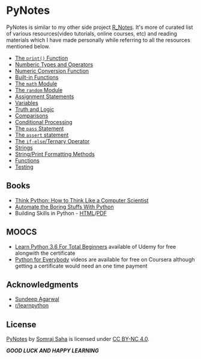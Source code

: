 # PyNotes

PyNotes is similar to my other side project [R_Notes](https://github.com/Jarmos-san/R_Notes). It's more of curated list of various resources(video tutorials, online courses, etc) and reading materials which I have made personally while referring to all the resources mentioned below.

- [The `print()` Function](https://github.com/Jarmos-san/PyNotes/blob/master/simple_numeric_expressions_%26_output/print_function.md)
- [Numberic Types and Operators](https://github.com/Jarmos-san/PyNotes/blob/master/simple_numeric_expressions_%26_output/numeric_types_%26_operators.md)
- [Numeric Conversion Function](https://github.com/Jarmos-san/PyNotes/blob/master/simple_numeric_expressions_%26_output/numeric_conversion_functions.md)
- [Built-in Functions](https://github.com/Jarmos-san/PyNotes/blob/master/simple_numeric_expressions_%26_output/built_in_functions.md)
- [The `math` Module](https://github.com/Jarmos-san/PyNotes/blob/master/advanced_expressions/math_module.md)
- [The `random` Module](https://github.com/Jarmos-san/PyNotes/blob/master/advanced_expressions/random_module.md)
- [Assignment Statements](https://github.com/Jarmos-san/PyNotes/blob/master/variables_assignment_%26_input/assignment.md)
- [Variables](https://github.com/Jarmos-san/PyNotes/blob/master/variables_assignment_%26_input/variables.md)
- [Truth and Logic](https://github.com/Jarmos-san/PyNotes/blob/master/comparison_%26_conditional_processing/truth_%26_logic.md)
- [Comparisons](https://github.com/Jarmos-san/PyNotes/blob/master/comparison_%26_conditional_processing/comparisons.md)
- [Conditional Processing](https://github.com/Jarmos-san/PyNotes/blob/master/comparison_%26_conditional_processing/conditional_processing.md)
- [The `pass` Statement](https://github.com/Jarmos-san/PyNotes/blob/master/comparison_%26_conditional_processing/pass_statement.md)
- [The `assert` statement](https://github.com/Jarmos-san/PyNotes/blob/master/comparison_%26_conditional_processing/assert_statement.md)
- [The `if-else`/Ternary Operator](https://github.com/Jarmos-san/PyNotes/blob/master/comparison_%26_conditional_processing/if_else_operator.md)
- [Strings](https://github.com/Jarmos-san/PyNotes/blob/master/strings.md)
- [String/Print Formatting Methods](https://github.com/Jarmos-san/PyNotes/blob/master/string_formatting.md)
- [Functions](https://github.com/Jarmos-san/PyNotes/blob/master/functions.md)
- [Testing](https://realpython.com/python-testing/#testing-your-code)

Books
-----
- [Think Python: How to Think Like a Computer Scientist](https://greenteapress.com/thinkpython2/html/index.html)
- [Automate the Boring Stuffs With Python](https://automatetheboringstuff.com/)
- Building Skills in Python - [HTML](http://buildingskills.itmaybeahack.com/book/python-2.6/html/index.html)/[PDF](http://buildingskills.itmaybeahack.com/book/python-2.6/latex/BuildingSkillsinPython.pdf)

MOOCS
----
- [Learn Python 3.6 For Total Beginners](https://www.udemy.com/python-3-for-total-beginners/learn/v4/overview) available of Udemy for free alongwith the certificate
- [Python for Everybody](https://www.coursera.org/specializations/python) videos are available for free on Coursera although getting a certificate would need an one time payment

Acknowledgments
-----
- [Sundeep Agarwal](https://github.com/learnbyexample)
- [r/learnpython](https://www.reddit.com/r/learnpython/)

License
-----
 [PyNotes](https://github.com/Jarmos-san/PyNotes) by [Somraj Saha](https://github.com/Jarmos-san) is licensed under [CC BY-NC 4.0](https://github.com/Jarmos-san/PyNotes/blob/master/LICENSE.md).

_**GOOD LUCK AND HAPPY LEARNING**_
